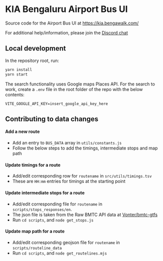 # KIA Bengaluru Airport Bus UI

Source code for the Airport Bus UI at https://kia.bengawalk.com/

For additional help/information, please join the [Discord chat](https://discord.gg/XhmvDP4kXp)

## Local development

In the repository root, run:

```bash
yarn install
yarn start
```

The search functionality uses Google maps Places API. For the search to work, create a `.env` file in the root folder of the repo with the below contents:

```dotenv
VITE_GOOGLE_API_KEY=insert_google_api_key_here
```

## Contributing to data changes

#### Add a new route

- Add an entry to `BUS_DATA` array in `utils/constants.js`
- Follow the below steps to add the timings, intermediate stops and map path

#### Update timings for a route

- Add/edit corresponding row for `routename` in `src/utils/timings.tsv`
- These are `HH:mm` entries for timings at the starting point

#### Update intermediate stops for a route

- Add/edit corresponding file for `routename` in `scripts/stops_responses/en`.
- The json file is taken from the Raw BMTC API data at [Vonter/bmtc-gtfs](https://github.com/Vonter/bmtc-gtfs)
- Run `cd scripts`, and `node get_stops.js`

#### Update map path for a route

- Add/edit corresponding geojson file for `routename` in `scripts/routeline_data`
- Run `cd scripts`, and `node get_routelines.mjs`

